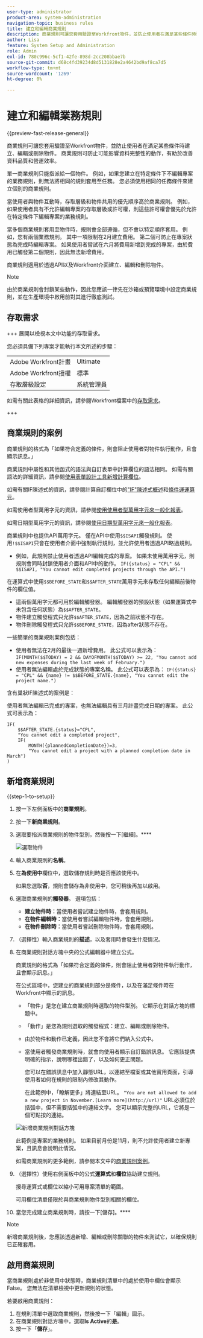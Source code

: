 ```yaml
---
user-type: administrator
product-area: system-administration
navigation-topic: business rules
title: 建立和編輯商業規則
description: 商業規則可讓您套用驗證至Workfront物件，並防止使用者在滿足某些條件時建立、編輯或刪除物件。 商業規則可防止可能影響資料完整性的動作，有助於改善資料品質和營運效率。
author: Lisa
feature: System Setup and Administration
role: Admin
exl-id: 780c996c-5cf1-42fe-898d-2cc208bbae7b
source-git-commit: d68c4fd39234d8d5131828e2a4642bd9af8ca7d5
workflow-type: tm+mt
source-wordcount: '1269'
ht-degree: 0%

---
```


# 建立和編輯業務規則

{{preview-fast-release-general}}

商業規則可讓您套用驗證至Workfront物件，並防止使用者在滿足某些條件時建立、編輯或刪除物件。 商業規則可防止可能影響資料完整性的動作，有助於改善資料品質和營運效率。

單一商業規則只能指派給一個物件。 例如，如果您建立在特定條件下不編輯專案的業務規則，則無法將相同的規則套用至任務。 您必須使用相同的任務條件來建立個別的商業規則。

當使用者與物件互動時，存取層級和物件共用的優先順序高於商業規則。 例如，如果使用者具有不允許編輯專案的存取層級或許可權，則這些許可權會優先於允許在特定條件下編輯專案的業務規則。

當多個商業規則套用至物件時，規則會全部遵循，但不會以特定順序套用。 例如，您有兩個業務規則。 其中一項限制在2月建立費用。 第二個可防止在專案狀態為完成時編輯專案。 如果使用者嘗試在六月將費用新增到完成的專案，由於費用已觸發第二個規則，因此無法新增費用。

商業規則適用於透過API以及Workfront介面建立、編輯和刪除物件。

>[!NOTE]
>
>由於商業規則會封鎖某些動作，因此您應該一律先在沙箱或預覽環境中設定商業規則，並在生產環境中啟用前對其進行徹底測試。

## 存取需求

+++ 展開以檢視本文中功能的存取需求。

您必須具備下列專案才能執行本文所述的步驟：

<table style="table-layout:auto"> 
 <col> 
 <col> 
 <tbody> 
  <tr> 
   <td>Adobe Workfront計畫</td> 
   <td>Ultimate</td> 
  </tr> 
  <tr> 
   <td>Adobe Workfront授權</td> 
   <td>標準</td> 
  </tr> 
  <tr> 
   <td>存取層級設定</td> 
   <td>系統管理員</td> 
  </tr>  
 </tbody> 
</table>

如需有關此表格的詳細資訊，請參閱Workfront檔案中的[存取需求](/help/quicksilver/administration-and-setup/add-users/access-levels-and-object-permissions/access-level-requirements-in-documentation.md)。

+++

## 商業規則的案例

商業規則的格式為「如果符合定義的條件，則會阻止使用者對物件執行動作，且會顯示訊息。」

商業規則中屬性和其他函式的語法與自訂表單中計算欄位的語法相同。 如需有關語法的詳細資訊，請參閱[使用表單設計工具新增計算欄位](/help/quicksilver/administration-and-setup/customize-workfront/create-manage-custom-forms/form-designer/design-a-form/add-a-calculated-field.md)。

如需有關IF陳述式的資訊，請參閱計算自訂欄位中的[&quot;IF&quot;陳述式概述](/help/quicksilver/reports-and-dashboards/reports/calc-cstm-data-reports/if-statements-overview.md)和[條件運運算元](/help/quicksilver/reports-and-dashboards/reports/calc-cstm-data-reports/condition-operators-calculated-custom-expressions.md)。

如需使用者型萬用字元的資訊，請參閱[使用使用者型萬用字元來一般化報表](/help/quicksilver/reports-and-dashboards/reports/reporting-elements/use-user-based-wildcards-generalize-reports.md)。

如需日期型萬用字元的資訊，請參閱[使用日期型萬用字元來一般化報表](/help/quicksilver/reports-and-dashboards/reports/reporting-elements/use-date-based-wildcards-generalize-reports.md)。

商業規則中也提供API萬用字元。 僅在API中使用`$$ISAPI`觸發規則。 使用`!$$ISAPI`只會在使用者介面中強制執行規則，並允許使用者透過API略過規則。

* 例如，此規則禁止使用者透過API編輯完成的專案。 如果未使用萬用字元，則規則會同時封鎖使用者介面和API中的動作。
  `IF({status} = "CPL" && $$ISAPI, "You cannot edit completed projects through the API.")`

在運算式中使用`$$BEFORE_STATE`和`$$AFTER_STATE`萬用字元來存取任何編輯前後物件的欄位值。

* 這兩個萬用字元都可用於編輯觸發器。 編輯觸發器的預設狀態（如果運算式中未包含任何狀態）為`$$AFTER_STATE`。
* 物件建立觸發程式只允許`$$AFTER_STATE`，因為之前狀態不存在。
* 物件刪除觸發程式只允許`$$BEFORE_STATE`，因為after狀態不存在。

一些簡單的商業規則案例包括：

* 使用者無法在2月的最後一週新增費用。 此公式可以表示為： `IF(MONTH($$TODAY) = 2 && DAYOFMONTH($$TODAY) >= 22, "You cannot add new expenses during the last week of February.")`
* 使用者無法編輯處於完成狀態的專案名稱。 此公式可以表示為： `IF({status} = "CPL" && {name} != $$BEFORE_STATE.{name}, "You cannot edit the project name.")`

含有巢狀IF陳述式的案例是：

使用者無法編輯已完成的專案，也無法編輯具有三月計畫完成日期的專案。 此公式可表示為：

```
IF(
    $$AFTER_STATE.{status}="CPL",
    "You cannot edit a completed project",
    IF(
        MONTH({plannedCompletionDate})=3,
        "You cannot edit a project with a planned completion date in March")
)
```

## 新增商業規則

{{step-1-to-setup}}

1. 按一下左側面板中的&#x200B;**商業規則**。
1. 按一下&#x200B;**新商業規則**。
1. 選取要指派商業規則的物件型別，然後按一下[繼續]。****

   ![選取物件](assets/object-for-business-rule2.png)

1. 輸入商業規則的&#x200B;**名稱**。
1. 在&#x200B;**為使用中**&#x200B;欄位中，選取儲存規則時是否應該使用中。

   如果您選取&#x200B;**否**，規則會儲存為非使用中，您可稍後再加以啟用。

1. 選取商業規則的&#x200B;**觸發器**。 選項包括：

   * **建立物件時：**&#x200B;當使用者嘗試建立物件時，會套用規則。
   * **在物件編輯時：**&#x200B;當使用者嘗試編輯物件時，會套用規則。
   * **在物件刪除時：**&#x200B;當使用者嘗試刪除物件時，會套用規則。

1. （選擇性）輸入商業規則的&#x200B;**描述**，以及套用時會發生什麼情況。
1. 在商業規則對話方塊中央的公式編輯器中建立公式。

   商業規則的格式為「如果符合定義的條件，則會阻止使用者對物件執行動作，且會顯示訊息。」

   在公式區域中，您建立的商業規則部分是條件，以及在滿足條件時在Workfront中顯示的訊息。

   * 「物件」是您在建立商業規則時選取的物件型別。 它顯示在對話方塊的標題中。
   * 「動作」是您為規則選取的觸發程式：建立、編輯或刪除物件。
   * 由於物件和動作已定義，因此您不會將它們納入公式中。
   * 當使用者觸發商業規則時，就會向使用者顯示自訂錯誤訊息。 它應該提供明確的指示，說明哪裡出錯了，以及如何更正問題。

     <span class="preview">您可以在錯誤訊息中加入靜態URL，以連結至檔案或其他實用頁面，引導使用者如何在規則的限制內修改其動作。</span>

     <span class="preview">在此範例中，「瞭解更多」將連結至URL。 `"You are not allowed to add a new project in November.[Learn more](http://url)"` URL必須位於括弧中，但不需要括弧中的連結文字。 您可以顯示完整的URL，它將是一個可點按的連結。</span>

   ![新增商業規則對話方塊](assets/add-business-rule-dialog-no-ai-button.png)

   此範例是專案的業務規則。 如果目前月份是11月，則不允許使用者建立新專案，且訊息會說明此情況。

   如需商業規則的更多範例，請參閱本文中的[商業規則案例](#scenarios-for-business-rules)。

1. （選擇性）使用右側面板中的公式&#x200B;**運算式**&#x200B;和&#x200B;**欄位**&#x200B;協助建立規則。

   搜尋運算式或欄位以縮小可用專案清單的範圍。

   可用欄位清單僅限於與商業規則物件型別相關的欄位。

1. 當您完成建立商業規則時，請按一下[儲存]。****

>[!NOTE]
>
>新增商業規則後，您應該透過新增、編輯或刪除關聯的物件來測試它，以確保規則已正確套用。

## 啟用商業規則

當商業規則處於非使用中狀態時，商業規則清單中的處於使用中欄位會顯示False。 您無法在清單檢視中更新規則的狀態。

若要啟用商業規則：

1. 在規則清單中選取商業規則，然後按一下「編輯」圖示。
1. 在商業規則對話方塊中，選取&#x200B;**Is Active**&#x200B;的&#x200B;**是**。
1. 按一下「**儲存**」。
